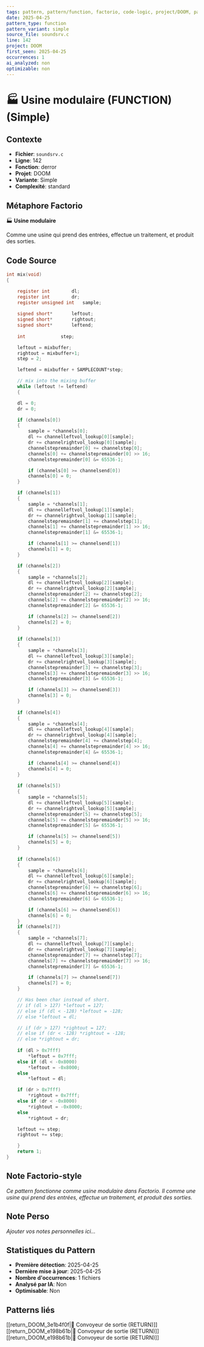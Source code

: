 ```yaml
---
tags: pattern, pattern/function, factorio, code-logic, project/DOOM, pattern/variant/simple
date: 2025-04-25
pattern_type: function
pattern_variant: simple
source_file: soundsrv.c
line: 142
project: DOOM
first_seen: 2025-04-25
occurrences: 1
ai_analyzed: non
optimizable: non
---
```


# 🏭 Usine modulaire (FUNCTION) (Simple)

## Contexte
- **Fichier**: `soundsrv.c`
- **Ligne**: 142
- **Fonction**: derror
- **Projet**: DOOM
- **Variante**: Simple
- **Complexité**: standard

## Métaphore Factorio
🏭 **Usine modulaire**

Comme une usine qui prend des entrées, effectue un traitement, et produit des sorties.

## Code Source
```c
int mix(void)
{

    register int		dl;
    register int		dr;
    register unsigned int	sample;
    
    signed short*		leftout;
    signed short*		rightout;
    signed short*		leftend;
    
    int				step;

    leftout = mixbuffer;
    rightout = mixbuffer+1;
    step = 2;

    leftend = mixbuffer + SAMPLECOUNT*step;

    // mix into the mixing buffer
    while (leftout != leftend)
    {

	dl = 0;
	dr = 0;

	if (channels[0])
	{
	    sample = *channels[0];
	    dl += channelleftvol_lookup[0][sample];
	    dr += channelrightvol_lookup[0][sample];
	    channelstepremainder[0] += channelstep[0];
	    channels[0] += channelstepremainder[0] >> 16;
	    channelstepremainder[0] &= 65536-1;

	    if (channels[0] >= channelsend[0])
		channels[0] = 0;
	}

	if (channels[1])
	{
	    sample = *channels[1];
	    dl += channelleftvol_lookup[1][sample];
	    dr += channelrightvol_lookup[1][sample];
	    channelstepremainder[1] += channelstep[1];
	    channels[1] += channelstepremainder[1] >> 16;
	    channelstepremainder[1] &= 65536-1;

	    if (channels[1] >= channelsend[1])
		channels[1] = 0;
	}

	if (channels[2])
	{
	    sample = *channels[2];
	    dl += channelleftvol_lookup[2][sample];
	    dr += channelrightvol_lookup[2][sample];
	    channelstepremainder[2] += channelstep[2];
	    channels[2] += channelstepremainder[2] >> 16;
	    channelstepremainder[2] &= 65536-1;

	    if (channels[2] >= channelsend[2])
		channels[2] = 0;
	}
	
	if (channels[3])
	{
	    sample = *channels[3];
	    dl += channelleftvol_lookup[3][sample];
	    dr += channelrightvol_lookup[3][sample];
	    channelstepremainder[3] += channelstep[3];
	    channels[3] += channelstepremainder[3] >> 16;
	    channelstepremainder[3] &= 65536-1;

	    if (channels[3] >= channelsend[3])
		channels[3] = 0;
	}
	
	if (channels[4])
	{
	    sample = *channels[4];
	    dl += channelleftvol_lookup[4][sample];
	    dr += channelrightvol_lookup[4][sample];
	    channelstepremainder[4] += channelstep[4];
	    channels[4] += channelstepremainder[4] >> 16;
	    channelstepremainder[4] &= 65536-1;

	    if (channels[4] >= channelsend[4])
		channels[4] = 0;
	}
	
	if (channels[5])
	{
	    sample = *channels[5];
	    dl += channelleftvol_lookup[5][sample];
	    dr += channelrightvol_lookup[5][sample];
	    channelstepremainder[5] += channelstep[5];
	    channels[5] += channelstepremainder[5] >> 16;
	    channelstepremainder[5] &= 65536-1;

	    if (channels[5] >= channelsend[5])
		channels[5] = 0;
	}
	
	if (channels[6])
	{
	    sample = *channels[6];
	    dl += channelleftvol_lookup[6][sample];
	    dr += channelrightvol_lookup[6][sample];
	    channelstepremainder[6] += channelstep[6];
	    channels[6] += channelstepremainder[6] >> 16;
	    channelstepremainder[6] &= 65536-1;

	    if (channels[6] >= channelsend[6])
		channels[6] = 0;
	}
	if (channels[7])
	{
	    sample = *channels[7];
	    dl += channelleftvol_lookup[7][sample];
	    dr += channelrightvol_lookup[7][sample];
	    channelstepremainder[7] += channelstep[7];
	    channels[7] += channelstepremainder[7] >> 16;
	    channelstepremainder[7] &= 65536-1;

	    if (channels[7] >= channelsend[7])
		channels[7] = 0;
	}

	// Has been char instead of short.
	// if (dl > 127) *leftout = 127;
	// else if (dl < -128) *leftout = -128;
	// else *leftout = dl;

	// if (dr > 127) *rightout = 127;
	// else if (dr < -128) *rightout = -128;
	// else *rightout = dr;
	
	if (dl > 0x7fff)
	    *leftout = 0x7fff;
	else if (dl < -0x8000)
	    *leftout = -0x8000;
	else
	    *leftout = dl;

	if (dr > 0x7fff)
	    *rightout = 0x7fff;
	else if (dr < -0x8000)
	    *rightout = -0x8000;
	else
	    *rightout = dr;

	leftout += step;
	rightout += step;

    }
    return 1;
}
```

## Note Factorio-style
*Ce pattern fonctionne comme usine modulaire dans Factorio. Il comme une usine qui prend des entrées, effectue un traitement, et produit des sorties.*

## Note Perso
*Ajouter vos notes personnelles ici...*

## Statistiques du Pattern
- **Première détection**: 2025-04-25
- **Dernière mise à jour**: 2025-04-25
- **Nombre d'occurrences**: 1 fichiers
- **Analysé par IA**: Non
- **Optimisable**: Non

## Patterns liés
[[return_DOOM_3e1b4f0f|🚚 Convoyeur de sortie (RETURN)]]
[[return_DOOM_e198b61b|🚚 Convoyeur de sortie (RETURN)]]
[[return_DOOM_e198b61b|🚚 Convoyeur de sortie (RETURN)]]
